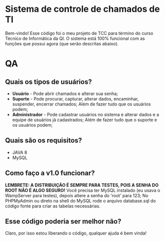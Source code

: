 # Sistema de controle de chamados de TI
Bem-vindo! Esse código foi o meu projeto de TCC para término do curso Técnico de Informática da QI.
O sistema está 100% funcional com as funções que possui agora (que serão descritas abaixo).

# QA
## Quais os tipos de usuários?
* <b>Usuário</b> - Pode abrir chamados e alterar sua senha;
* <b>Suporte</b> - Pode procurar, capturar, alterar dados, encaminhar, suspender, encerrar chamados; Além de fazer tudo que os usuários podem;
* <b>Administrador</b> - Pode cadastrar usuários no sistema e alterar dados e a equipe de usuários já cadastrados; Além de fazer tudo que o suporte e os usuários podem;

## Quais são os requisitos?
* JAVA 8
* MySQL

## Como faço a v1.0 funcionar?
<b>LEMBRETE: A DISTRIBUIÇÃO É SEMPRE PARA TESTES, POIS A SENHA DO ROOT NÃO É ALGO SEGURO!</b>
Você precisa ter MySQL instalado (eu usava o WampServer para testes), depois altere a senha do 'root' para 123;
No PHPMyAdmin ou direto na shell do MySQL rode o arquivo database.sql do código fonte para criar as tabelas necessárias.

## Esse código poderia ser melhor não?
Claro, por isso estou liberando o código, qualquer ajuda é bem vinda!
